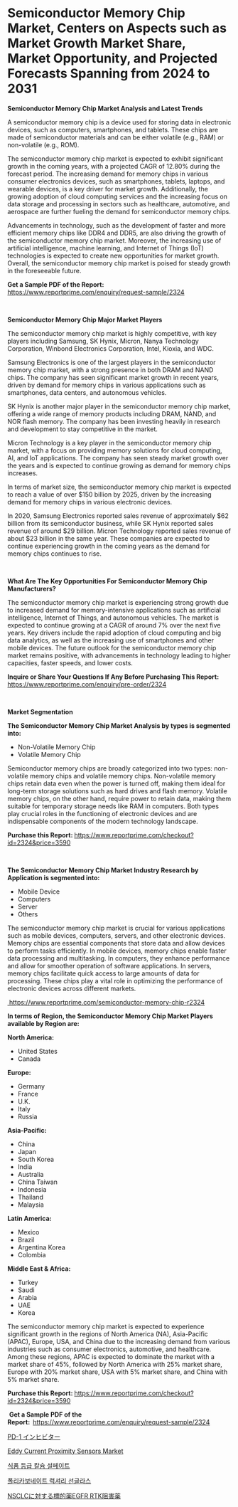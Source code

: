 <p><h1>Semiconductor Memory Chip Market, Centers on Aspects such as Market Growth Market Share, Market Opportunity, and Projected Forecasts Spanning from 2024 to 2031</h1></p><p><strong>Semiconductor Memory Chip Market Analysis and Latest Trends</strong></p>
<p><p>A semiconductor memory chip is a device used for storing data in electronic devices, such as computers, smartphones, and tablets. These chips are made of semiconductor materials and can be either volatile (e.g., RAM) or non-volatile (e.g., ROM).</p><p>The semiconductor memory chip market is expected to exhibit significant growth in the coming years, with a projected CAGR of 12.80% during the forecast period. The increasing demand for memory chips in various consumer electronics devices, such as smartphones, tablets, laptops, and wearable devices, is a key driver for market growth. Additionally, the growing adoption of cloud computing services and the increasing focus on data storage and processing in sectors such as healthcare, automotive, and aerospace are further fueling the demand for semiconductor memory chips.</p><p>Advancements in technology, such as the development of faster and more efficient memory chips like DDR4 and DDR5, are also driving the growth of the semiconductor memory chip market. Moreover, the increasing use of artificial intelligence, machine learning, and Internet of Things (IoT) technologies is expected to create new opportunities for market growth. Overall, the semiconductor memory chip market is poised for steady growth in the foreseeable future.</p></p>
<p><strong>Get a Sample PDF of the Report:&nbsp;</strong> <a href="https://www.reportprime.com/enquiry/request-sample/2324">https://www.reportprime.com/enquiry/request-sample/2324</a></p>
<p>&nbsp;</p>
<p><strong>Semiconductor Memory Chip Major Market Players</strong></p>
<p><p>The semiconductor memory chip market is highly competitive, with key players including Samsung, SK Hynix, Micron, Nanya Technology Corporation, Winbond Electronics Corporation, Intel, Kioxia, and WDC. </p><p>Samsung Electronics is one of the largest players in the semiconductor memory chip market, with a strong presence in both DRAM and NAND chips. The company has seen significant market growth in recent years, driven by demand for memory chips in various applications such as smartphones, data centers, and autonomous vehicles.</p><p>SK Hynix is another major player in the semiconductor memory chip market, offering a wide range of memory products including DRAM, NAND, and NOR flash memory. The company has been investing heavily in research and development to stay competitive in the market.</p><p>Micron Technology is a key player in the semiconductor memory chip market, with a focus on providing memory solutions for cloud computing, AI, and IoT applications. The company has seen steady market growth over the years and is expected to continue growing as demand for memory chips increases.</p><p>In terms of market size, the semiconductor memory chip market is expected to reach a value of over $150 billion by 2025, driven by the increasing demand for memory chips in various electronic devices.</p><p>In 2020, Samsung Electronics reported sales revenue of approximately $62 billion from its semiconductor business, while SK Hynix reported sales revenue of around $29 billion. Micron Technology reported sales revenue of about $23 billion in the same year. These companies are expected to continue experiencing growth in the coming years as the demand for memory chips continues to rise.</p></p>
<p>&nbsp;</p>
<p><strong>What Are The Key Opportunities For Semiconductor Memory Chip Manufacturers?</strong></p>
<p><p>The semiconductor memory chip market is experiencing strong growth due to increased demand for memory-intensive applications such as artificial intelligence, Internet of Things, and autonomous vehicles. The market is expected to continue growing at a CAGR of around 7% over the next five years. Key drivers include the rapid adoption of cloud computing and big data analytics, as well as the increasing use of smartphones and other mobile devices. The future outlook for the semiconductor memory chip market remains positive, with advancements in technology leading to higher capacities, faster speeds, and lower costs.</p></p>
<p><strong>Inquire or Share Your Questions If Any Before Purchasing This Report:</strong> <a href="https://www.reportprime.com/enquiry/pre-order/2324">https://www.reportprime.com/enquiry/pre-order/2324</a></p>
<p>&nbsp;</p>
<p><strong>Market Segmentation</strong></p>
<p><strong>The Semiconductor Memory Chip Market Analysis by types is segmented into:</strong></p>
<p><ul><li>Non-Volatile Memory Chip</li><li>Volatile Memory Chip</li></ul></p>
<p><p>Semiconductor memory chips are broadly categorized into two types: non-volatile memory chips and volatile memory chips. Non-volatile memory chips retain data even when the power is turned off, making them ideal for long-term storage solutions such as hard drives and flash memory. Volatile memory chips, on the other hand, require power to retain data, making them suitable for temporary storage needs like RAM in computers. Both types play crucial roles in the functioning of electronic devices and are indispensable components of the modern technology landscape.</p></p>
<p><strong>Purchase this Report:&nbsp;</strong><a href="https://www.reportprime.com/checkout?id=2324&price=3590">https://www.reportprime.com/checkout?id=2324&price=3590</a></p>
<p>&nbsp;</p>
<p><strong>The Semiconductor Memory Chip Market Industry Research by Application is segmented into:</strong></p>
<p><ul><li>Mobile Device</li><li>Computers</li><li>Server</li><li>Others</li></ul></p>
<p><p>The semiconductor memory chip market is crucial for various applications such as mobile devices, computers, servers, and other electronic devices. Memory chips are essential components that store data and allow devices to perform tasks efficiently. In mobile devices, memory chips enable faster data processing and multitasking. In computers, they enhance performance and allow for smoother operation of software applications. In servers, memory chips facilitate quick access to large amounts of data for processing. These chips play a vital role in optimizing the performance of electronic devices across different markets.</p></p>
<p><a href="https://www.reportprime.com/semiconductor-memory-chip-r2324">&nbsp;https://www.reportprime.com/semiconductor-memory-chip-r2324</a></p>
<p><strong>In terms of Region, the Semiconductor Memory Chip Market Players available by Region are:</strong></p>
<p>
    <p> <strong> North America: </strong>
        <ul>
            <li>United States</li>
            <li>Canada</li>
        </ul>
        </p> 
    <p> <strong> Europe: </strong>
        <ul>
            <li>Germany</li>
            <li>France</li>
            <li>U.K.</li>
            <li>Italy</li>
            <li>Russia</li>
        </ul>
        </p> 
    <p> <strong> Asia-Pacific: </strong>
        <ul>
            <li>China</li>
            <li>Japan</li>
            <li>South Korea</li>
            <li>India</li>
            <li>Australia</li>
            <li>China Taiwan</li>
            <li>Indonesia</li>
            <li>Thailand</li>
            <li>Malaysia</li>
        </ul>
        </p> 
    <p> <strong> Latin America: </strong>
        <ul>
            <li>Mexico</li>
            <li>Brazil</li>
            <li>Argentina Korea</li>
            <li>Colombia</li>
        </ul>
        </p> 
    <p> <strong> Middle East & Africa: </strong>
        <ul>
            <li>Turkey</li>
            <li>Saudi</li>
            <li>Arabia</li>
            <li>UAE</li>
            <li>Korea</li>
        </ul>
    </p>
    </p>
<p><p>The semiconductor memory chip market is expected to experience significant growth in the regions of North America (NA), Asia-Pacific (APAC), Europe, USA, and China due to the increasing demand from various industries such as consumer electronics, automotive, and healthcare. Among these regions, APAC is expected to dominate the market with a market share of 45%, followed by North America with 25% market share, Europe with 20% market share, USA with 5% market share, and China with 5% market share.</p></p>
<p><strong>Purchase this Report: </strong><a href="https://www.reportprime.com/checkout?id=2324&price=3590">https://www.reportprime.com/checkout?id=2324&price=3590</a></p>
<p>&nbsp;<strong>Get a Sample PDF of the Report:&nbsp;&nbsp;</strong><a href="https://www.reportprime.com/enquiry/request-sample/2324">https://www.reportprime.com/enquiry/request-sample/2324</a></p>
<p><strong></strong></p>
<p><p><a href="https://github.com/Alenaieme/Market-Research-Report-List-3/blob/main/963097882705.md">PD-1 インヒビター</a></p><p><a href="https://github.com/Airanohannonzb68e5pb53oc1/Market-Research-Report-List-4/blob/main/eddy-current-proximity-sensors-market.md">Eddy Current Proximity Sensors Market</a></p><p><a href="https://github.com/erwindropdead54/Market-Research-Report-List-2/blob/main/1599117102848.md">식품 등급 칼슘 설페이트</a></p><p><a href="https://github.com/alfitoms13/Market-Research-Report-List-2/blob/main/9626410102849.md">폴리카보네이트 럭셔리 선글라스</a></p><p><a href="https://github.com/AhmadMann1950/Market-Research-Report-List-2/blob/main/786987282706.md">NSCLCに対する標的薬EGFR RTK阻害薬</a></p></p>